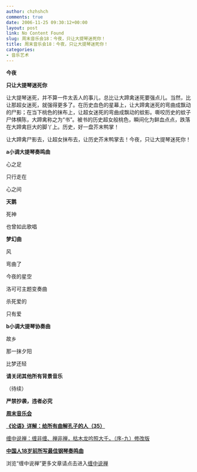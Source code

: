 ```yaml
---
author: chzhshch
comments: true
date: 2006-11-25 09:30:12+00:00
layout: post
link: No Content Found
slug: 周末音乐会18：今夜，只让大提琴迷死你！
title: 周末音乐会18：今夜，只让大提琴迷死你！
categories:
- 音乐艺术
---
```


			

                                               

**今夜**

**只让大提琴迷死你**

                                               

                                               

  让大提琴迷死，并不算一件太丢人的事儿，总比让大蹄禽迷死要强点儿。当然，比让那超女迷死，就强得更多了。在历史血色的星幕上，让大蹄禽迷死的弯曲成飘动的尸影；在当下桃色的抹布上，让超女迷死的弯曲成飘动的蚊影。嘶咬历史的蚊子尸体横陈，大蹄禽称之为“书”。被书的历史超女般桃色，瞬间化为鲜血点点，跌落在大蹄禽巨大的脚丫上。历史，好一盘芥末鸭掌！

   让大蹄禽尸影去，让超女抹布去，让历史芥末鸭掌去！今夜，只让大提琴迷死你！

**a小调大提琴奏鸣曲**

心之足

只行走在

心之间

**天鹅**

死神

也曾如此歌唱

**梦幻曲**

风

弯曲了

今夜的星空

洛可可主题变奏曲

杀死爱的

只有爱

**b小调大提琴协奏曲**

故乡

那一抹夕阳

比梦还轻

       

**请关闭其他所有背景音乐**

（待续）

**严禁抄袭，违者必究**

[**周末音乐会**](http://blog.sina.com.cn/u/486e105c0100056e)

[**《论语》详解：给所有曲解孔子的人（35）**](http://blog.sina.com.cn/u/486e105c010007bh)

[缠中说禅：缠非缠、禅非禅，枯木龙吟照大千。（序-九）修改版](http://blog.sina.com.cn/u/486e105c010006cp)

[**中国人18岁前所写最佳钢琴奏鸣曲**](http://blog.sina.com.cn/u/486e105c0100073t)

[](http://blog.sina.com.cn/u/486e105c0100075q)

浏览“缠中说禅”更多文章请点击进入[缠中说禅](http://blog.sina.com.cn/m/chzhshch)
